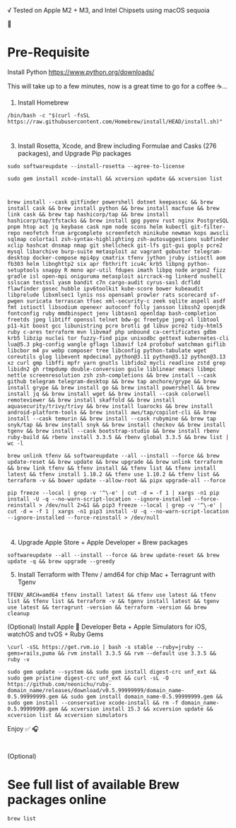 √ Tested on Apple M2 + M3, and Intel Chipsets using macOS sequoia

🍎

# Pre-Requisite

Install Python https://www.python.org/downloads/

This will take up to a few minutes, now is a great time to go for a coffee ☕...

1. Install Homebrew

```ShellSession
/bin/bash -c "$(curl -fsSL https://raw.githubusercontent.com/Homebrew/install/HEAD/install.sh)"
```

#

3. Install Rosetta, Xcode, and Brew including Formulae and Casks (276 packages), and Upgrade Pip packages

```ShellSession
sudo softwareupdate --install-rosetta --agree-to-license
```

```ShellSession
sudo gem install xcode-install && xcversion update && xcversion list
```

#

```ShellSession
brew install --cask gitfinder powershell dotnet keepassxc && brew install cask && brew install python && brew install macfuse && brew link cask && brew tap hashicorp/tap && brew install hashicorp/tap/tfstacks && brew install gpg pyenv rust nginx PostgreSQL pnpm htop act jq keybase cask npm node scons helm kubectl git-filter-repo neofetch frum argcomplete screenfetch minikube newman kops awscli sqlmap colortail zsh-syntax-highlighting zsh-autosuggestions subfinder xclip hashcat dnsmap nmap git shellcheck git-lfs git-gui gopls pcre2 mysql libarchive burp-suite metasploit az vagrant gobuster telegram-desktop docker-compose mpi4py cmatrix tfenv jython jruby istioctl aom fb303 helm libnghttp2 six apr fbthrift icu4c krb5 libpng python-setuptools snappy R mono apr-util fdupes imath libpq node argon2 fizz gradle isl open-mpi oniguruma metasploit aircrack-ng linkerd nushell sslscan testssl yasm bandit c7n cargo-audit cyrus-sasl dcfldd flawfinder gosec hubble ipv6toolkit kube-score bower kubeaudit libprelude libxmlsec1 lynis nss opensaml prowler rats scorecard sf-pwgen suricata terrascan tfsec xml-security-c zeek sqlite aspell asdf fmt istioctl libsodium openexr autoconf folly jansson libssh2 openjdk fontconfig ruby mmdbinspect jenv libtasn1 openldap bash-completion freetds jpeg libtiff openssl telnet bdw-gc freetype jpeg-xl libtool p11-kit boost gcc libunistring pcre brotli gd libuv pcre2 tidy-html5 ruby c-ares terraform mvn libvmaf php unbound ca-certificates gdbm krb5 libzip nuclei tor fuzzy-find pipx unixodbc gettext kubernetes-cli lua@5.3 pkg-config wangle gflags libavif lz4 protobuf watchman giflib libcbor m4 pv webp composer tree libconfig python-tabulate wget coreutils glog libevent mpdecimal python@3.11 python@3.12 python@3.13 xz curl gmp libffi mpfr yarn gnutls libfido2 mycli readline zstd grep libidn2 gh rtmpdump double-conversion guile liblinear emacs libmpc nettle screenresolution zsh zsh-completions && brew install --cask github telegram telegram-desktop && brew tap anchore/grype && brew install grype && brew install go && brew install powershell && brew install jq && brew install wget && brew install --cask colorwell remoteviewer && brew install skaffold && brew install aquasecurity/trivy/trivy && brew install luarocks && brew install android-platform-tools && brew install aws/tap/copilot-cli && brew install --cask temurin && brew install --cask rubymine && brew tap snyk/tap && brew install snyk && brew install checkov && brew install tgenv && brew install --cask bootstrap-studio && brew install rbenv ruby-build && rbenv install 3.3.5 && rbenv global 3.3.5 && brew list | wc -l
```

```ShellSession
brew unlink tfenv && softwareupdate --all --install --force && brew update-reset && brew update && brew upgrade && brew unlink terraform && brew link tfenv && tfenv install && tfenv list && tfenv install latest && tfenv install 1.10.2 && tfenv use 1.10.2 && tfenv list && terraform -v && bower update --allow-root && pipx upgrade-all --force
```

```ShellSession
pip freeze --local | grep -v '^\-e' | cut -d = -f 1 | xargs -n1 pip install -U -q --no-warn-script-location --ignore-installed --force-reinstall > /dev/null 2>&1 && pip3 freeze --local | grep -v '^\-e' | cut -d = -f 1 | xargs -n1 pip3 install -U -q --no-warn-script-location --ignore-installed --force-reinstall > /dev/null
```

#

4. Upgrade Apple Store + Apple Developer + Brew packages

```ShellSession
softwareupdate --all --install --force && brew update-reset && brew update -q && brew upgrade --greedy
```

5. Install Terraform with Tfenv / amd64 for chip Mac + Terragrunt with Tgenv

```ShellSession
TFENV_ARCH=amd64 tfenv install latest && tfenv use latest && tfenv list && tfenv list && terraform -v && tgenv install latest && tgenv use latest && terragrunt -version && terraform -version && brew cleanup

```

(Optional) Install Apple 🍏 Developer Beta + Apple Simulators for iOS, watchOS and tvOS + Ruby Gems

```ShellSession
\curl -sSL https://get.rvm.io | bash -s stable --ruby=jruby --gems=rails,puma && rvm install 3.3.5 && rvm --default use 3.3.5 && ruby -v
```

```ShellSession
sudo gem update --system && sudo gem install digest-crc unf_ext && sudo gem pristine digest-crc unf_ext && curl -sL -O https://github.com/neonichu/ruby-domain_name/releases/download/v0.5.99999999/domain_name-0.5.99999999.gem && sudo gem install domain_name-0.5.99999999.gem && sudo gem install --conservative xcode-install && rm -f domain_name-0.5.99999999.gem && xcversion install 15.3 && xcversion update && xcversion list && xcversion simulators
```

Enjoy ✅ 🎧

#

(Optional)

# See full list of available Brew packages online

```ShellSession
brew list
```
